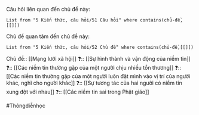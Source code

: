 Câu hỏi liên quan đến chủ đề này:
```dataview
List from "5 Kiến thức, câu hỏi/51 Câu hỏi" where contains(chủ-đề,[[]]) 
```

Chủ đề quan tâm đến chủ đề này:
```dataview
List from "5 Kiến thức, câu hỏi/52 Chủ đề" where contains(chủ-đề,[[]]) 
```
Chủ đề:: [[Mạng lưới xã hội]]
❓:: [[Sự hình thành và vận động của niềm tin]] 
❓:: [[Các niềm tin thường gặp của một người chịu nhiều tổn thương]] 
❓:: [[Các niềm tin thường gặp của một người luôn đặt mình vào vị trí của người khác, nghĩ cho người khác]] 
❓:: [[Sự tương tác của hai người có niềm tin xung đột với nhau]] 
❓:: [[Các niềm tin sai trong Phật giáo]] 

#Thôngdiễnhọc

